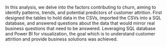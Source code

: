 
In this analysis, we delve into the factors contributing to churn, aiming to identify patterns, trends, and potential predictors of customer attrition. First designed the tables to hold data in the CSVs, imported the CSVs into a SQL database, and answered questions about the data that would mirror real business questions that need to be answered. Leveraging SQL database and Power BI for visualization, the goal which is to understand customer attrition and provide business solutions was achieved. 
